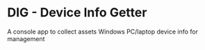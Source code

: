 # DIG - Device Info Getter

A console app to collect assets Windows PC/laptop device info for management
